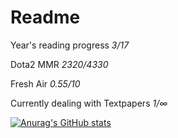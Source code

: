 # Readme
Year's reading progress *3/17*

Dota2 MMR *2320/4330*

Fresh Air *0.55/10*

Currently dealing with Textpapers *1/∞*

[![Anurag's GitHub stats](https://github-readme-stats.vercel.app/api?username=Lain404&count_private=true&theme=synthwave)](https://github.com/anuraghazra/github-readme-stats)
